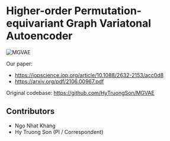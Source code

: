 # Higher-order Permutation-equivariant Graph Variatonal Autoencoder

![MGVAE](MGVAE.png)

Our paper:
* https://iopscience.iop.org/article/10.1088/2632-2153/acc0d8
* https://arxiv.org/pdf/2106.00967.pdf

Original codebase:
https://github.com/HyTruongSon/MGVAE

## Contributors

* Ngo Nhat Khang
* Hy Truong Son (PI / Correspondent)
